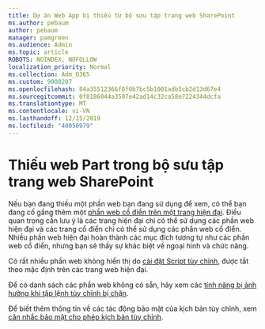 ```yaml
---
title: Dự án Web App bị thiếu từ bộ sưu tập trang web SharePoint
ms.author: pebaum
author: pebaum
manager: pamgreen
ms.audience: Admin
ms.topic: article
ROBOTS: NOINDEX, NOFOLLOW
localization_priority: Normal
ms.collection: Adm_O365
ms.custom: 9000207
ms.openlocfilehash: 84a35512366f8f0b7bc5b1001adb5cb2d13d67e4
ms.sourcegitcommit: 0f0186044a3597e42ad14c32ca58e7224344dcfa
ms.translationtype: MT
ms.contentlocale: vi-VN
ms.lasthandoff: 12/15/2019
ms.locfileid: "40050979"
---
```

# <a name="missing-web-part-in-sharepoint-site-collection"></a>Thiếu web Part trong bộ sưu tập trang web SharePoint

Nếu bạn đang thiếu một phần web bạn đang sử dụng để xem, có thể bạn đang cố gắng thêm một [phần web cổ điển trên một trang hiện đại](https://support.office.com/article/classic-and-modern-web-part-experiences-3fdae6c3-8fc1-49ab-8708-8c104b882e64). Điều quan trọng cần lưu ý là các trang hiện đại chỉ có thể sử dụng các phần web hiện đại và các trang cổ điển chỉ có thể sử dụng các phần web cổ điển. Nhiều phần web hiện đại hoàn thành các mục đích tương tự như các phần web cổ điển, nhưng bạn sẽ thấy sự khác biệt về ngoại hình và chức năng.

Có rất nhiều phần web không hiển thị do [cài đặt Script tùy chỉnh](https://docs.microsoft.com/sharepoint/allow-or-prevent-custom-script), được tắt theo mặc định trên các trang web hiện đại. 

Để có danh sách các phần web không có sẵn, hãy xem các [tính năng bị ảnh hưởng khi tập lệnh tùy chỉnh bị chặn](https://docs.microsoft.com/sharepoint/allow-or-prevent-custom-script#features-affected-when-custom-script-is-blocked).

 Để biết thêm thông tin về các tác động bảo mật của kịch bản tùy chỉnh, xem [cân nhắc bảo mật cho phép kịch bản tùy chỉnh](https://docs.microsoft.com/sharepoint/security-considerations-of-allowing-custom-script).
